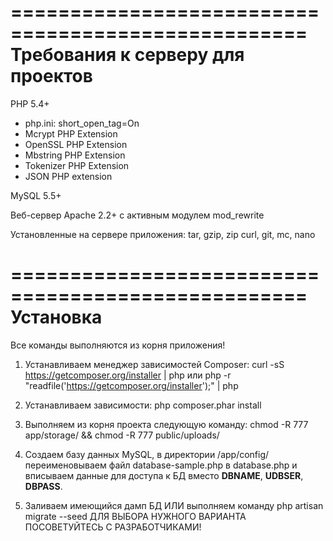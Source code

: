 ===================================================
Требования к серверу для проектов
===================================================

PHP 5.4+
 - php.ini: short_open_tag=On
 - Mcrypt PHP Extension
 - OpenSSL PHP Extension
 - Mbstring PHP Extension
 - Tokenizer PHP Extension
 - JSON PHP extension

MySQL 5.5+

Веб-сервер Apache 2.2+ с активным модулем mod_rewrite

Установленные на сервере приложения:
tar, gzip, zip
curl, git, mc, nano


===================================================
Установка
===================================================
Все команды выполняются из корня приложения!

1) Устанавливаем менеджер зависимостей Composer:
curl -sS https://getcomposer.org/installer | php
или
php -r "readfile('https://getcomposer.org/installer');" | php

2) Устанавливаем зависимости:
php composer.phar install

3) Выполняем из корня проекта следующую команду:
chmod -R 777 app/storage/ && chmod -R 777 public/uploads/

4) Создаем базу данных MySQL, в директории /app/config/ переименовываем файл database-sample.php в database.php и вписываем данные для доступа к БД вместо __DBNAME__, __UDBSER__, __DBPASS__.

5) Заливаем имеющийся дамп БД
ИЛИ
выполняем команду
php artisan migrate --seed
ДЛЯ ВЫБОРА НУЖНОГО ВАРИАНТА ПОСОВЕТУЙТЕСЬ С РАЗРАБОТЧИКАМИ!